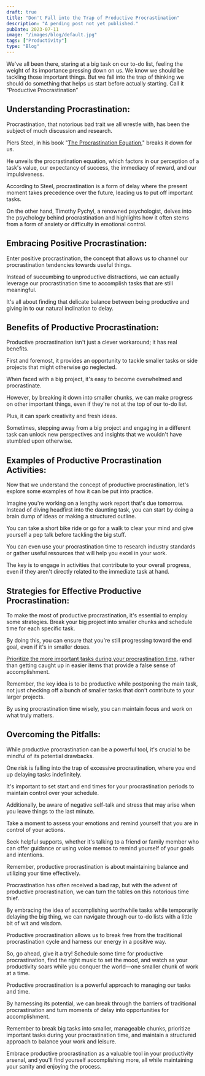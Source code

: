```yaml
---
draft: true
title: "Don't Fall into the Trap of Productive Procrastination"
description: "A pending post not yet published."
pubDate: 2023-07-11
image: "/images/blog/default.jpg"
tags: ["Productivity"]
type: "Blog"
---
```


<p>We've all been there, staring at a big task on our to-do list, feeling the weight of its importance pressing down on us. We know we should be tackling those important things. But we fall into the trap of thinking we should do something that helps us start before actually starting. Call it “Productive Procrastination”&nbsp;</p>




<h2>Understanding Procrastination:</h2>


<p>Procrastination, that notorious bad trait we all wrestle with, has been the subject of much discussion and research. </p>


<p>Piers Steel, in his book "<a href="https://dansilvestre.com/summaries/procrastination-equation/" target="_blank" rel="noreferrer noopener" data-type="URL" data-id="https://dansilvestre.com/summaries/procrastination-equation/">The Procrastination Equation</a>," breaks it down for us. </p>


<p>He unveils the procrastination equation, which factors in our perception of a task's value, our expectancy of success, the immediacy of reward, and our impulsiveness. </p>


<p>According to Steel, procrastination is a form of delay where the present moment takes precedence over the future, leading us to put off important tasks. </p>


<p>On the other hand, Timothy Pychyl, a renowned psychologist, delves into the psychology behind procrastination and highlights how it often stems from a form of anxiety or difficulty in emotional control.</p>





<h2>Embracing Positive Procrastination:</h2>


<p>Enter positive procrastination, the concept that allows us to channel our procrastination tendencies towards useful things. </p>


<p>Instead of succumbing to unproductive distractions, we can actually leverage our procrastination time to accomplish tasks that are still meaningful. </p>


<p>It's all about finding that delicate balance between being productive and giving in to our natural inclination to delay.</p>





<h2>Benefits of Productive Procrastination:</h2>


<p>Productive procrastination isn't just a clever workaround; it has real benefits.</p>


<p>First and foremost, it provides an opportunity to tackle smaller tasks or side projects that might otherwise go neglected.</p>


<p>When faced with a big project, it's easy to become overwhelmed and procrastinate. </p>


<p>However, by breaking it down into smaller chunks, we can make progress on other important things, even if they're not at the top of our to-do list. </p>


<p>Plus, it can spark creativity and fresh ideas. </p>


<p>Sometimes, stepping away from a big project and engaging in a different task can unlock new perspectives and insights that we wouldn't have stumbled upon otherwise.</p>





<h2>Examples of Productive Procrastination Activities:</h2>


<p>Now that we understand the concept of productive procrastination, let's explore some examples of how it can be put into practice. </p>


<p>Imagine you're working on a lengthy work report that's due tomorrow. Instead of diving headfirst into the daunting task, you can start by doing a brain dump of ideas or making a structured outline. </p>


<p>You can take a short bike ride or go for a walk to clear your mind and give yourself a pep talk before tackling the big stuff. </p>


<p>You can even use your procrastination time to research industry standards or gather useful resources that will help you excel in your work. </p>


<p>The key is to engage in activities that contribute to your overall progress, even if they aren't directly related to the immediate task at hand.</p>






<h2>Strategies for Effective Productive Procrastination:</h2>


<p>To make the most of productive procrastination, it's essential to employ some strategies. Break your big project into smaller chunks and schedule time for each specific task. </p>


<p>By doing this, you can ensure that you're still progressing toward the end goal, even if it's in smaller doses. </p>


<p><a href="https://4thelazy.com/how-to-plan-ahead/">Prioritize the more important tasks during your procrastination time</a>, rather than getting caught up in easier items that provide a false sense of accomplishment. </p>


<p>Remember, the key idea is to be productive while postponing the main task, not just checking off a bunch of smaller tasks that don't contribute to your larger projects. </p>


<p>By using procrastination time wisely, you can maintain focus and work on what truly matters.</p>






<h2>Overcoming the Pitfalls:</h2>


<p>While productive procrastination can be a powerful tool, it's crucial to be mindful of its potential drawbacks. </p>


<p>One risk is falling into the trap of excessive procrastination, where you end up delaying tasks indefinitely. </p>


<p>It's important to set start and end times for your procrastination periods to maintain control over your schedule. </p>


<p>Additionally, be aware of negative self-talk and stress that may arise when you leave things to the last minute. </p>


<p>Take a moment to assess your emotions and remind yourself that you are in control of your actions. </p>


<p>Seek helpful supports, whether it's talking to a friend or family member who can offer guidance or using voice memos to remind yourself of your goals and intentions. </p>


<p>Remember, productive procrastination is about maintaining balance and utilizing your time effectively.</p>


<p>Procrastination has often received a bad rap, but with the advent of productive procrastination, we can turn the tables on this notorious time thief. </p>




<p>By embracing the idea of accomplishing worthwhile tasks while temporarily delaying the big thing, we can navigate through our to-do lists with a little bit of wit and wisdom.&nbsp;</p>



<p>Productive procrastination allows us to break free from the traditional procrastination cycle and harness our energy in a positive way.&nbsp;</p>



<p>So, go ahead, give it a try! Schedule some time for productive procrastination, find the right music to set the mood, and watch as your productivity soars while you conquer the world—one smaller chunk of work at a time.</p>



<p>Productive procrastination is a powerful approach to managing our tasks and time.&nbsp;</p>



<p>By harnessing its potential, we can break through the barriers of traditional procrastination and turn moments of delay into opportunities for accomplishment.&nbsp;</p>



<p>Remember to break big tasks into smaller, manageable chunks, prioritize important tasks during your procrastination time, and maintain a structured approach to balance your work and leisure.&nbsp;</p>



<p>Embrace productive procrastination as a valuable tool in your productivity arsenal, and you'll find yourself accomplishing more, all while maintaining your sanity and enjoying the process.</p>